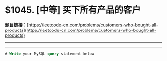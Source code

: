 # $1045. [中等] 买下所有产品的客户

**题目链接：**[https://leetcode-cn.com/problems/customers-who-bought-all-products](https://leetcode-cn.com/problems/customers-who-bought-all-products)

---

<Cards card="leetcode_1045_customers-who-bought-all-products"></Cards>

---

```sql
# Write your MySQL query statement below
```